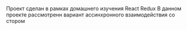 Проект сделан в рамках домашнего изучения React Redux
В данном проекте рассмотренн вариант ассинхронного взаимодействия со стором
